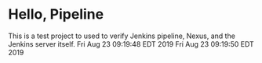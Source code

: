 # Hello, Pipeline

This is a test project to used to verify Jenkins pipeline, Nexus, and the Jenkins server itself.
Fri Aug 23 09:19:48 EDT 2019
Fri Aug 23 09:19:50 EDT 2019
